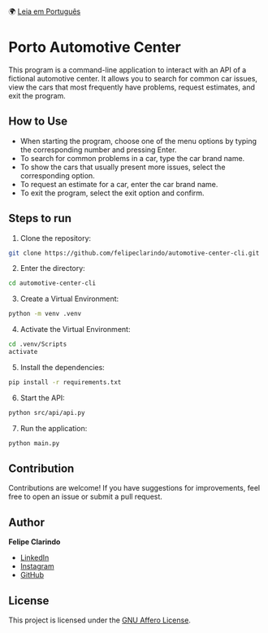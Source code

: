 🌍 [Leia em Português](README.pt.md)

# Porto Automotive Center

This program is a command-line application to interact with an API of a fictional automotive center. It allows you to search for common car issues, view the cars that most frequently have problems, request estimates, and exit the program.

## How to Use

- When starting the program, choose one of the menu options by typing the corresponding number and pressing Enter.
- To search for common problems in a car, type the car brand name.
- To show the cars that usually present more issues, select the corresponding option.
- To request an estimate for a car, enter the car brand name.
- To exit the program, select the exit option and confirm.

## Steps to run

1. Clone the repository:

```bash
git clone https://github.com/felipeclarindo/automotive-center-cli.git
```

2. Enter the directory:

```bash
cd automotive-center-cli
```

3. Create a Virtual Environment:

```bash
python -m venv .venv
```

4. Activate the Virtual Environment:

```bash
cd .venv/Scripts
activate
```

5. Install the dependencies:

```bash
pip install -r requirements.txt
```

6. Start the API:

```bash
python src/api/api.py
```

7. Run the application:

```bash
python main.py
```

## Contribution

Contributions are welcome! If you have suggestions for improvements, feel free to open an issue or submit a pull request.

## Author

**Felipe Clarindo**

- [LinkedIn](https://www.linkedin.com/in/felipeclarindo)
- [Instagram](https://www.instagram.com/lipethecoder)
- [GitHub](https://github.com/felipeclarindo)

## License

This project is licensed under the [GNU Affero License](https://www.gnu.org/licenses/agpl-3.0.html).
